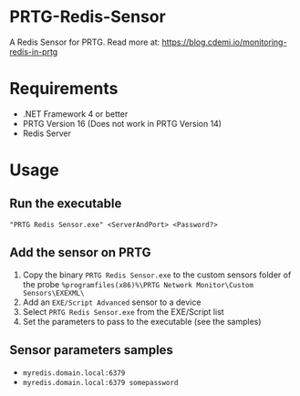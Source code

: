 # PRTG-Redis-Sensor
A Redis Sensor for PRTG. Read more at: https://blog.cdemi.io/monitoring-redis-in-prtg

# Requirements
* .NET Framework 4 or better
* PRTG Version 16 (Does not work in PRTG Version 14)
* Redis Server

# Usage

## Run the executable
`"PRTG Redis Sensor.exe" <ServerAndPort> <Password?>`

## Add the sensor on PRTG
1. Copy the binary `PRTG Redis Sensor.exe` to the custom sensors folder of the probe `%programfiles(x86)%\PRTG Network Monitor\Custom Sensors\EXEXML\`
1. Add an `EXE/Script Advanced` sensor to a device
2. Select `PRTG Redis Sensor.exe` from the EXE/Script list
3. Set the parameters to pass to the executable (see the samples)

## Sensor parameters samples

- `myredis.domain.local:6379`
- `myredis.domain.local:6379 somepassword`
